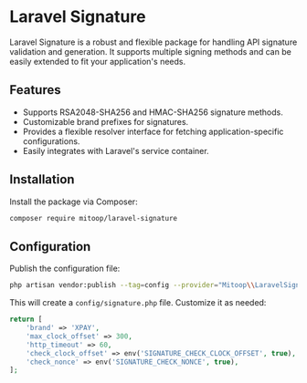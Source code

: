 # Laravel Signature

Laravel Signature is a robust and flexible package for handling API signature validation and generation. It supports multiple signing methods and can be easily extended to fit your application's needs.

## Features

- Supports RSA2048-SHA256 and HMAC-SHA256 signature methods.
- Customizable brand prefixes for signatures.
- Provides a flexible resolver interface for fetching application-specific configurations.
- Easily integrates with Laravel's service container.

## Installation

Install the package via Composer:

```bash
composer require mitoop/laravel-signature
```

## Configuration

Publish the configuration file:

```bash
php artisan vendor:publish --tag=config --provider="Mitoop\\LaravelSignature\\ServiceProvider"
```

This will create a `config/signature.php` file. Customize it as needed:

```php
return [
    'brand' => 'XPAY',
    'max_clock_offset' => 300,
    'http_timeout' => 60,
    'check_clock_offset' => env('SIGNATURE_CHECK_CLOCK_OFFSET', true),
    'check_nonce' => env('SIGNATURE_CHECK_NONCE', true),
];
```
